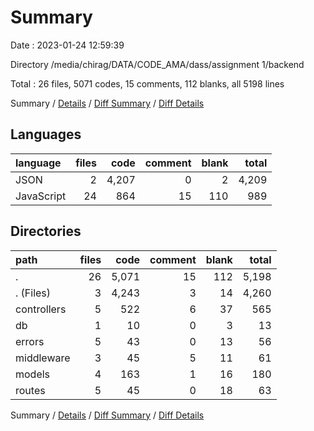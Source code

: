 # Summary

Date : 2023-01-24 12:59:39

Directory /media/chirag/DATA/CODE_AMA/dass/assignment 1/backend

Total : 26 files,  5071 codes, 15 comments, 112 blanks, all 5198 lines

Summary / [Details](details.md) / [Diff Summary](diff.md) / [Diff Details](diff-details.md)

## Languages
| language | files | code | comment | blank | total |
| :--- | ---: | ---: | ---: | ---: | ---: |
| JSON | 2 | 4,207 | 0 | 2 | 4,209 |
| JavaScript | 24 | 864 | 15 | 110 | 989 |

## Directories
| path | files | code | comment | blank | total |
| :--- | ---: | ---: | ---: | ---: | ---: |
| . | 26 | 5,071 | 15 | 112 | 5,198 |
| . (Files) | 3 | 4,243 | 3 | 14 | 4,260 |
| controllers | 5 | 522 | 6 | 37 | 565 |
| db | 1 | 10 | 0 | 3 | 13 |
| errors | 5 | 43 | 0 | 13 | 56 |
| middleware | 3 | 45 | 5 | 11 | 61 |
| models | 4 | 163 | 1 | 16 | 180 |
| routes | 5 | 45 | 0 | 18 | 63 |

Summary / [Details](details.md) / [Diff Summary](diff.md) / [Diff Details](diff-details.md)